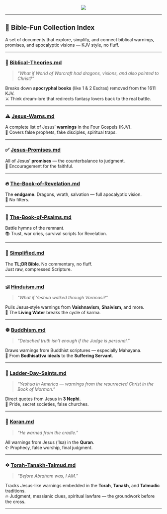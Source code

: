 <p align="center">
  <img src="https://github.com/user-attachments/assets/ed07f7a8-df07-4c00-a7cb-ff6b5a8cef62" />
</p>

---

## 📘 Bible‑Fun Collection Index

A set of documents that explore, simplify, and connect biblical warnings, promises, and apocalyptic visions — KJV style, no fluff.

---

### 🐉 [**Biblical‑Theories.md**](https://github.com/BubbleSquish/Bible-Fun/blob/main/Biblical-Theories.md)

> *“What if World of Warcraft had dragons, visions, and also pointed to Christ?”*

Breaks down **apocryphal books** (like 1 & 2 Esdras) removed from the 1611 KJV.  
⚔️ Think dream‑lore that redirects fantasy lovers back to the real battle.

---

### ⚠️ [**Jesus‑Warns.md**](https://github.com/BubbleSquish/Bible-Fun/blob/main/Jesus-Warns.md)

A complete list of Jesus’ **warnings** in the Four Gospels (KJV).  
🧠 Covers false prophets, fake disciples, spiritual traps.

---

### ✅ [**Jesus‑Promises.md**](https://github.com/BubbleSquish/Bible-Fun/blob/main/Jesus-Promises.md)

All of Jesus’ **promises** — the counterbalance to judgment.  
📕 Encouragement for the faithful.

---

### 🔥 [**The‑Book‑of‑Revelation.md**](https://github.com/BubbleSquish/Bible-Fun/blob/main/The-Book-of-Revelation.md)

The **endgame**. Dragons, wrath, salvation — full apocalyptic vision.  
📖 No filters.

---

### 🎯 [**The‑Book‑of‑Psalms.md**](https://github.com/BubbleSquish/Bible-Fun/blob/main/The-Book-of-Psalms.md)

Battle hymns of the remnant.  
📚 Trust, war cries, survival scripts for Revelation.

---

### 🔎 [**Simplified.md**](https://github.com/BubbleSquish/Bible-Fun/blob/main/Simplified.md)

The **TL;DR Bible**. No commentary, no fluff.  
Just raw, compressed Scripture.

---

### 🕉️ [**Hinduism.md**](https://github.com/BubbleSquish/Bible-Fun/blob/main/Hinduism.md)

> *“What if Yeshua walked through Varanasi?”*

Pulls Jesus‑style warnings from **Vaishnavism**, **Shaivism**, and more.  
🌊 The **Living Water** breaks the cycle of karma.

---

### ☸️ [**Buddhism.md**](https://github.com/BubbleSquish/Bible-Fun/blob/main/Buddhism.md)

> *“Detached truth isn’t enough if the Judge is personal.”*

Draws warnings from Buddhist scriptures — especially Mahayana.  
🧘 From **Bodhisattva ideals** to the **Suffering Servant**.

---

### 📜 [**Ladder‑Day‑Saints.md**](https://github.com/BubbleSquish/Bible-Fun/blob/main/Ladder-Day-Saints.md)

> *“Yeshua in America — warnings from the resurrected Christ in the Book of Mormon.”*

Direct quotes from Jesus in **3 Nephi**.  
🛑 Pride, secret societies, false churches.

---

### 📖 [**Koran.md**](https://github.com/BubbleSquish/Bible-Fun/blob/main/Koran.md)

> *“He warned from the cradle.”*

All warnings from Jesus (‘Isa) in the **Quran**.  
☪️ Prophecy, false worship, final judgment.

---

### ✡️ [**Torah‑Tanakh‑Talmud.md**](https://github.com/BubbleSquish/Bible-Fun/blob/main/Torah-Tanakh-Talmud.md)

> *“Before Abraham was, I AM.”*

Tracks Jesus-like warnings embedded in the **Torah**, **Tanakh**, and **Talmudic** traditions.  
🔥 Judgment, messianic clues, spiritual lawfare — the groundwork before the cross.

---
